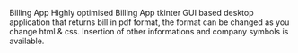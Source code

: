 Billing App
Highly optimised Billing App
tkinter GUI based desktop application that returns bill in pdf format, the format can be changed as you change html & css. Insertion of other informations and company symbols is available.
